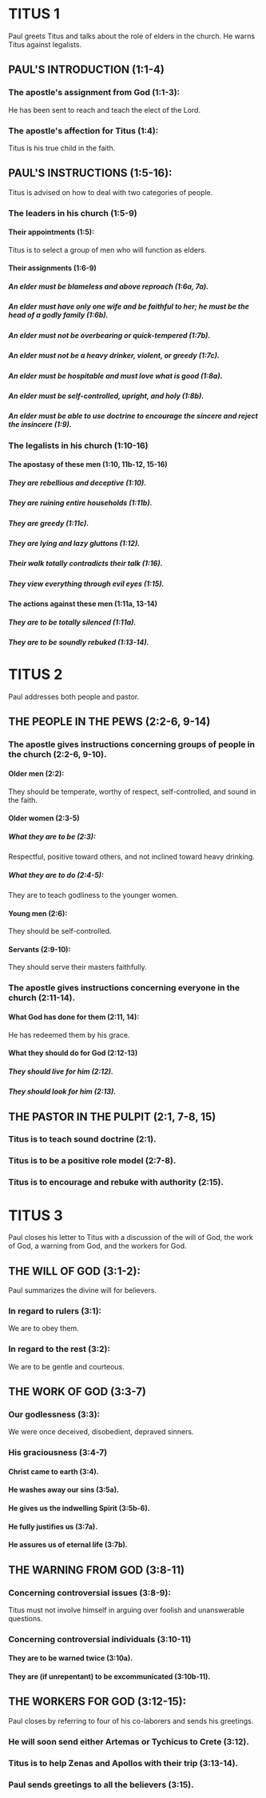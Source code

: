 TITUS 1
=======

Paul greets Titus and talks about the role of elders in the church. He
warns Titus against legalists.

PAUL\'S INTRODUCTION (1:1-4) 
----------------------------

### The apostle\'s assignment from God (1:1-3): 

He has been sent to reach and teach the elect of the Lord.

### The apostle\'s affection for Titus (1:4): 

Titus is his true child in the faith.

PAUL\'S INSTRUCTIONS (1:5-16): 
------------------------------

Titus is advised on how to deal with two categories of people.

### The leaders in his church (1:5-9) 

#### Their appointments (1:5): 

Titus is to select a group of men who will function as elders.

#### Their assignments (1:6-9) 

##### An elder must be blameless and above reproach (1:6a, 7a). 

##### An elder must have only one wife and be faithful to her; he must be the head of a godly family (1:6b). 

##### An elder must not be overbearing or quick-tempered (1:7b). 

##### An elder must not be a heavy drinker, violent, or greedy (1:7c). 

##### An elder must be hospitable and must love what is good (1:8a). 

##### An elder must be self-controlled, upright, and holy (1:8b). 

##### An elder must be able to use doctrine to encourage the sincere and reject the insincere (1:9). 

### The legalists in his church (1:10-16) 

#### The apostasy of these men (1:10, 11b-12, 15-16) 

##### They are rebellious and deceptive (1:10). 

##### They are ruining entire households (1:11b). 

##### They are greedy (1:11c). 

##### They are lying and lazy gluttons (1:12). 

##### Their walk totally contradicts their talk (1:16). 

##### They view everything through evil eyes (1:15). 

#### The actions against these men (1:11a, 13-14) 

##### They are to be totally silenced (1:11a). 

##### They are to be soundly rebuked (1:13-14). 

TITUS 2
=======

Paul addresses both people and pastor.

THE PEOPLE IN THE PEWS (2:2-6, 9-14) 
------------------------------------

### The apostle gives instructions concerning groups of people in the church (2:2-6, 9-10). 

#### Older men (2:2): 

They should be temperate, worthy of respect, self-controlled, and sound
in the faith.

#### Older women (2:3-5) 

##### What they are to be (2:3): 

Respectful, positive toward others, and not inclined toward heavy
drinking.

##### What they are to do (2:4-5): 

They are to teach godliness to the younger women.

#### Young men (2:6): 

They should be self-controlled.

#### Servants (2:9-10): 

They should serve their masters faithfully.

### The apostle gives instructions concerning everyone in the church (2:11-14). 

#### What God has done for them (2:11, 14): 

He has redeemed them by his grace.

#### What they should do for God (2:12-13) 

##### They should live for him (2:12). 

##### They should look for him (2:13). 

THE PASTOR IN THE PULPIT (2:1, 7-8, 15) 
---------------------------------------

### Titus is to teach sound doctrine (2:1). 

### Titus is to be a positive role model (2:7-8). 

### Titus is to encourage and rebuke with authority (2:15). 

TITUS 3
=======

Paul closes his letter to Titus with a discussion of the will of God,
the work of God, a warning from God, and the workers for God.

THE WILL OF GOD (3:1-2): 
------------------------

Paul summarizes the divine will for believers.

### In regard to rulers (3:1): 

We are to obey them.

### In regard to the rest (3:2): 

We are to be gentle and courteous.

THE WORK OF GOD (3:3-7) 
-----------------------

### Our godlessness (3:3): 

We were once deceived, disobedient, depraved sinners.

### His graciousness (3:4-7) 

#### Christ came to earth (3:4). 

#### He washes away our sins (3:5a). 

#### He gives us the indwelling Spirit (3:5b-6). 

#### He fully justifies us (3:7a). 

#### He assures us of eternal life (3:7b). 

THE WARNING FROM GOD (3:8-11) 
-----------------------------

### Concerning controversial issues (3:8-9): 

Titus must not involve himself in arguing over foolish and unanswerable
questions.

### Concerning controversial individuals (3:10-11) 

#### They are to be warned twice (3:10a). 

#### They are (if unrepentant) to be excommunicated (3:10b-11). 

THE WORKERS FOR GOD (3:12-15): 
------------------------------

Paul closes by referring to four of his co-laborers and sends his
greetings.

### He will soon send either Artemas or Tychicus to Crete (3:12). 

### Titus is to help Zenas and Apollos with their trip (3:13-14). 

### Paul sends greetings to all the believers (3:15). 

